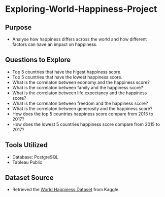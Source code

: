 # Exploring-World-Happiness-Project


## Purpose
- Analyse how happiness differs across the world and how different factors can have an impact on happiness. 

## Questions to Explore
- Top 5 countries that have the higest happiness score.
- Top 5 countries that have the lowest happiness score.
- What is the correlaton between economy and the happiness score?
- What is the correlaton between family and the happiness score?
- What is the correlaton between life expectancy and the happiness score?
- What is the correlaton between freedom and the happiness score?
- What is the correlaton between generosity and the happiness score?
- How does the top 5 countries happiness score compare from 2015 to 2017?
- How does the lowest 5 countries happiness score compare from 2015 to 2017?

## Tools Utilized
- Database: PostgreSQL
- Tableau Public 

## Dataset Source 
- Retrieved the [World Happiness Dataset](https://www.kaggle.com/datasets/unsdsn/world-happiness?select=2015.csv) from Kaggle. 
